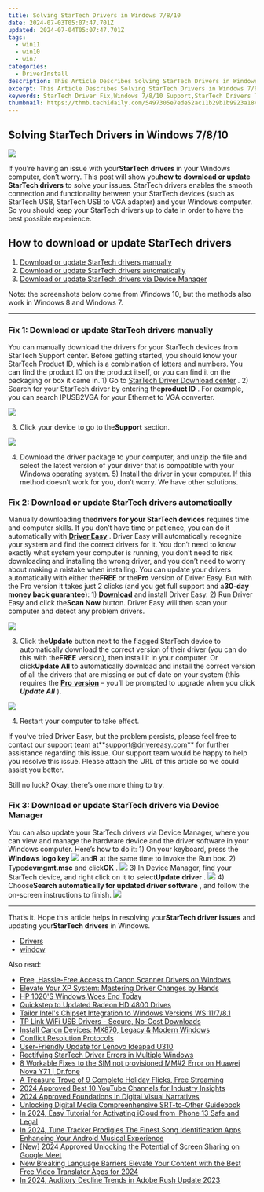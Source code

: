 ```yaml
---
title: Solving StarTech Drivers in Windows 7/8/10
date: 2024-07-03T05:07:47.701Z
updated: 2024-07-04T05:07:47.701Z
tags:
  - win11
  - win10
  - win7
categories:
  - DriverInstall
description: This Article Describes Solving StarTech Drivers in Windows 7/8/10
excerpt: This Article Describes Solving StarTech Drivers in Windows 7/8/10
keywords: StarTech Driver Fix,Windows 7/8/10 Support,StarTech Drivers Troubleshooting,Windows 7/8/10 StarTech Compatibility,StarTech Drivers for Windows Operating Systems,Optimize StarTech Drivers on 7/8/10 Windows,StarTech Driver Update Guide for Windows PCs
thumbnail: https://thmb.techidaily.com/5497305e7ede52ac11b29b1b9923a18c5f2da5c481f0266449b3910934d0e548.jpg
---
```


## Solving StarTech Drivers in Windows 7/8/10

![](https://images.drivereasy.com/wp-content/uploads/2018/07/img_5b4eac40299cf.jpg)

 If you’re having an issue with your**StarTech drivers** in your Windows computer, don’t worry. This post will show you**how to download or update StarTech drivers** to solve your issues.  StarTech drivers enables the smooth connection and functionality between your StarTech devices (such as StarTech USB, StarTech USB to VGA adapter) and your Windows computer. So you should keep your StarTech drivers up to date in order to have the best possible experience.

## How to download or update StarTech drivers

1. [Download or update StarTech drivers manually](#Fix1)
2. [Download or update StarTech drivers automatically](#Fix2)
3. [Download or update StarTech drivers via Device Manager](#Fix3)

 Note: the screenshots below come from Windows 10, but the methods also work in Windows 8 and Windows 7.

---

###  Fix 1: Download or update StarTech drivers manually

 You can manually download the drivers for your StarTech devices from StarTech Support center.  Before getting started, you should know your StarTech Product ID, which is a combination of letters and numbers. You can find the product ID on the product itself, or you can find it on the packaging or box it came in.  1) Go to [StarTech Driver Download center](https://www.startech.com/support/) .  2) Search for your StarTech driver by entering the**product ID** . For example, you can search  IPUSB2VGA for your Ethernet to VGA converter.

![](https://images.drivereasy.com/wp-content/uploads/2018/07/img_5b4ead386f0f2.jpg)

 3) Click your device to go to the**Support** section.

![](https://images.drivereasy.com/wp-content/uploads/2018/07/img_5b4ead6da6886.jpg)

 4) Download the driver package to your computer, and unzip the file and select the latest version of your driver that is compatible with your Windows operating system. 5) Install the driver in your computer.  If this method doesn’t work for you, don’t worry. We have other solutions.

### Fix 2: Download or update StarTech drivers automatically

 Manually downloading the**drivers for your StarTech devices** requires time and computer skills. If you don’t have time or patience, you can do it automatically with **[Driver Easy](https://tools.techidaily.com/drivereasy/download/)**  .  Driver Easy will automatically recognize your system and find the correct drivers for it. You don’t need to know exactly what system your computer is running, you don’t need to risk downloading and installing the wrong driver, and you don’t need to worry about making a mistake when installing.  You can update your drivers automatically with either the**FREE** or the**Pro** version of Driver Easy. But with the Pro version it takes just 2 clicks (and you get full support and a**30-day money back guarantee**):  1) **[Download](https://tools.techidaily.com/drivereasy/download/)**  and install Driver Easy.  2) Run Driver Easy and click the**Scan Now** button. Driver Easy will then scan your computer and detect any problem drivers.

![](https://images.drivereasy.com/wp-content/uploads/2018/07/img_5b4eaf44ca031.jpg)

 3) Click the**Update** button next to the flagged StarTech device to automatically download the correct version of their driver (you can do this with the**FREE** version), then install it in your computer.  Or click**Update** **All** to automatically download and install the correct version of all the drivers that are missing or out of date on your system (this requires the [**Pro** **version**](https://tools.techidaily.com/drivereasy/download/) – you’ll be prompted to upgrade when you click **_Update All_** ).

![](https://images.drivereasy.com/wp-content/uploads/2018/07/img_5b4eb1053ba58.jpg)

4) Restart your computer to take effect.

 If you’ve tried Driver Easy, but the problem persists, please feel free to contact our support team at**<support@drivereasy.com>** for further assistance regarding this issue. Our support team would be happy to help you resolve this issue. Please attach the URL of this article so we could assist you better.

  Still no luck? Okay, there’s one more thing to try.

### Fix 3: Download or update StarTech drivers via Device Manager

 You can also update your StarTech drivers via Device Manager, where you can view and manage the hardware device and the driver software in your Windows computer. Here’s how to do it:  1) On your keyboard, press the **Windows logo key ![](https://images.drivereasy.com/wp-content/uploads/2017/09/img_59b0b16974940.png)**  and**R** at the same time to invoke the Run box.  2) Type**devmgmt.msc** and click**OK** . ![](https://images.drivereasy.com/wp-content/uploads/2018/06/img_5b1f85504ee6f.jpg)  3) In Device Manager, find your StarTech device, and right click on it to select**Update** **driver** . ![](https://images.drivereasy.com/wp-content/uploads/2018/06/img_5b17a789b323b.png)  4) Choose**Search automatically for updated driver software** , and follow the on-screen instructions to finish. ![](https://images.drivereasy.com/wp-content/uploads/2018/07/img_5b42dc1c9e9af.png)

---

 That’s it. Hope this article helps in resolving your**StarTech driver issues** and updating your**StarTech drivers** in Windows.

* [Drivers](https://tools.techidaily.com/drivereasy/download/)
* [window](https://store.drivereasy.com/order/cart.php?PRODS=4731822&QTY=1&AFFILIATE=108875)

<ins class="adsbygoogle"
     style="display:block"
     data-ad-format="autorelaxed"
     data-ad-client="ca-pub-7571918770474297"
     data-ad-slot="1223367746"></ins>



<ins class="adsbygoogle"
     style="display:block"
     data-ad-client="ca-pub-7571918770474297"
     data-ad-slot="8358498916"
     data-ad-format="auto"
     data-full-width-responsive="true"></ins>

<span class="atpl-alsoreadstyle">Also read:</span>
<div><ul>
<li><a href="https://driver-install.techidaily.com/free-hassle-free-access-to-canon-scanner-drivers-on-windows/"><u>Free, Hassle-Free Access to Canon Scanner Drivers on Windows</u></a></li>
<li><a href="https://driver-install.techidaily.com/elevate-your-xp-system-mastering-driver-changes-by-hands/"><u>Elevate Your XP System: Mastering Driver Changes by Hands</u></a></li>
<li><a href="https://driver-install.techidaily.com/hp-1020s-windows-woes-end-today/"><u>HP 1020'S Windows Woes End Today</u></a></li>
<li><a href="https://driver-install.techidaily.com/quickstep-to-updated-radeon-hd-4800-drives/"><u>Quickstep to Updated Radeon HD 4800 Drives</u></a></li>
<li><a href="https://driver-install.techidaily.com/tailor-intels-chipset-integration-to-windows-versions-ws-11781/"><u>Tailor Intel's Chipset Integration to Windows Versions WS 11/7/8.1</u></a></li>
<li><a href="https://driver-install.techidaily.com/tp-link-wifi-usb-drivers-secure-no-cost-downloads/"><u>TP Link WiFi USB Drivers - Secure, No-Cost Downloads</u></a></li>
<li><a href="https://driver-install.techidaily.com/install-canon-devices-mx870-legacy-and-modern-windows/"><u>Install Canon Devices: MX870, Legacy & Modern Windows</u></a></li>
<li><a href="https://driver-install.techidaily.com/conflict-resolution-protocols/"><u>Conflict Resolution Protocols</u></a></li>
<li><a href="https://driver-install.techidaily.com/user-friendly-update-for-lenovo-ideapad-u310/"><u>User-Friendly Update for Lenovo Ideapad U310</u></a></li>
<li><a href="https://driver-install.techidaily.com/rectifying-startech-driver-errors-in-multiple-windows/"><u>Rectifying StarTech Driver Errors in Multiple Windows</u></a></li>
<li><a href="https://howto.techidaily.com/8-workable-fixes-to-the-sim-not-provisioned-mm2-error-on-huawei-nova-y71-drfone-by-drfone-fix-android-problems-fix-android-problems/"><u>8 Workable Fixes to the SIM not provisioned MM#2 Error on Huawei Nova Y71 | Dr.fone</u></a></li>
<li><a href="https://youtube-video-recordings.techidaily.com/a-treasure-trove-of-9-complete-holiday-flicks-free-streaming/"><u>A Treasure Trove of 9 Complete Holiday Flicks, Free Streaming</u></a></li>
<li><a href="https://youtube-clips.techidaily.com/2024-approved-best-10-youtube-channels-for-industry-insights/"><u>2024 Approved  Best 10 YouTube Channels for Industry Insights</u></a></li>
<li><a href="https://some-techniques.techidaily.com/2024-approved-foundations-in-digital-visual-narratives/"><u>2024 Approved  Foundations in Digital Visual Narratives</u></a></li>
<li><a href="https://extra-tips.techidaily.com/unlocking-digital-media-compreenhensive-srt-to-other-guidebook/"><u>Unlocking Digital Media  Compreenhensive SRT-to-Other Guidebook</u></a></li>
<li><a href="https://activate-lock.techidaily.com/in-2024-easy-tutorial-for-activating-icloud-from-iphone-13-safe-and-legal-by-drfone-ios/"><u>In 2024, Easy Tutorial for Activating iCloud from iPhone 13 Safe and Legal</u></a></li>
<li><a href="https://audio-editing.techidaily.com/in-2024-tune-tracker-prodigies-the-finest-song-identification-apps-enhancing-your-android-musical-experience/"><u>In 2024, Tune Tracker Prodigies The Finest Song Identification Apps Enhancing Your Android Musical Experience</u></a></li>
<li><a href="https://screen-video-capture.techidaily.com/new-2024-approved-unlocking-the-potential-of-screen-sharing-on-google-meet/"><u>[New] 2024 Approved  Unlocking the Potential of Screen Sharing on Google Meet</u></a></li>
<li><a href="https://ai-video-translation.techidaily.com/new-breaking-language-barriers-elevate-your-content-with-the-best-free-video-translator-apps-for-2024/"><u>New Breaking Language Barriers Elevate Your Content with the Best Free Video Translator Apps for 2024</u></a></li>
<li><a href="https://audio-shaping.techidaily.com/in-2024-auditory-decline-trends-in-adobe-rush-update-2023/"><u>In 2024, Auditory Decline Trends in Adobe Rush Update 2023</u></a></li>
</ul></div>
